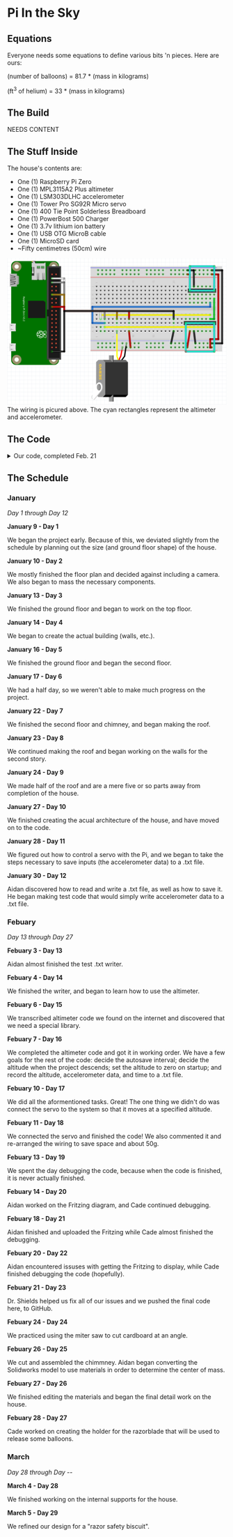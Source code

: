# Pi In the Sky
## Equations
Everyone needs some equations to define various bits 'n pieces. Here are ours:

(number of balloons) = 81.7 * (mass in kilograms)

(ft<sup>3</sup> of helium) = 33 * (mass in kilograms)
## The Build
NEEDS CONTENT
## The Stuff Inside
The house's contents are:
* One (1) Raspberry Pi Zero
* One (1) MPL3115A2 Plus altimeter
* One (1) LSM303DLHC accelerometer
* One (1) Tower Pro SG92R Micro servo
* One (1) 400 Tie Point Solderless Breadboard
* One (1) PowerBost 500 Charger
* One (1) 3.7v lithium ion battery
* One (1) USB OTG MicroB cable
* One (1) MicroSD card
* ~Fifty centimetres (50cm) wire

![text](Fritzing-Pic-2.PNG)
The wiring is picured above. The cyan rectangles represent the altimeter and accelerometer.

## The Code
<details>
<summary>Our code, completed Feb. 21</summary>
<br>

```python
# Aidan & Cade's UP house code

# Variables to define
autosave = 10 #                            "autosave" defines the amount of time between saves of the file
maxh = 1#                                "maxh" defines the height (in metres) at which the servo will activated
txt = '/home/pi/Documents/Engineering_4_Notebook/piinthesky/Pi_in_the_Sky_Final'+ +'.txt' # "txt" defines the name of the document used to record the data

# Libraries to import
import smbus
import time
import Adafruit_LSM303
import RPi.GPIO as GPIO

# Setup for the accelerometer, servo, and text writer
lsm303 = Adafruit_LSM303.LSM303()
GPIO.setmode(GPIO.BOARD)
GPIO.setup(11,GPIO.OUT)
p = GPIO.PWM(11, 50)
p.start(0)
f = open(str(txt),'r+')

# Allows the components to be used with measurements that can be relied upon and sets the "launch" time
time.sleep(5)
t0 = time.time()

# Get I2C bus
bus = smbus.SMBus(1)

# MPL3115A2 address, 0x60(96)
# Select control register, 0x26(38)
#		0xB9(185)	Active mode, OSR = 128, Altimeter mode
bus.write_byte_data(0x60, 0x26, 0xB9)
# MPL3115A2 address, 0x60(96)
# Select data configuration register, 0x13(19)
#		0x07(07)	Data ready event enabled for altitude, pressure, temperature
bus.write_byte_data(0x60, 0x13, 0x07)
# MPL3115A2 address, 0x60(96)
# Select control register, 0x26(38)
#		0xB9(185)	Active mode, OSR = 128, Altimeter mode
bus.write_byte_data(0x60, 0x26, 0xB9)

time.sleep(1)

# MPL3115A2 address, 0x60(96)
# Read data back from 0x00(00), 6 bytes
# status, tHeight MSB1, tHeight MSB, tHeight LSB, temp MSB, temp LSB
data = bus.read_i2c_block_data(0x60, 0x00, 6)

# Convert the data to 20-bits
tHeight = ((data[1] * 65536) + (data[2] * 256) + (data[3] & 0xF0)) / 16
altitude = tHeight / 16.0

# Sets initial altitude and prints it for debugging
a0 = altitude
print('a0: ' + str(a0) + '\n')

bus.write_byte_data(0x60, 0x26, 0x39)
time.sleep(1)
data = bus.read_i2c_block_data(0x60, 0x00, 4)

while True:
# This loop begins with an exact copy of the altimeter reading
    bus.write_byte_data(0x60, 0x26, 0xB9)
    bus.write_byte_data(0x60, 0x13, 0x07)
    bus.write_byte_data(0x60, 0x26, 0xB9)
    time.sleep(1)
    data = bus.read_i2c_block_data(0x60, 0x00, 6)
    tHeight = ((data[1] * 65536) + (data[2] * 256) + (data[3] & 0xF0)) / 16
    temp = ((data[4] * 256) + (data[5] & 0xF0)) / 16
    altitude = tHeight / 16.0
    cTemp = temp / 16.0
    fTemp = cTemp * 1.8 + 32

# Prints altitude record for debugging and sets the "delta-a", as it were, to the variable "a"
    print('altitude: ' + str(altitude))
    a = altitude - a0
    print('delta-a: ' + str(a))

# Immediately checks to see if the house has reached the max altitude
    if a >= maxh:
        p.ChangeDutyCycle(3) # Moves the servo to release balloons
        time.sleep(3)
        p.ChangeDutyCycle(0)
        p.stop()
        GPIO.cleanup() #       Turns the servo off

# MPL3115A2 address, 0x60(96)
# Select control register, 0x26(38)
#		0x39(57)	Active mode, OSR = 128, Barometer mode
    bus.write_byte_data(0x60, 0x26, 0x39)

    time.sleep(1)

# MPL3115A2 address, 0x60(96)
# Read data back from 0x00(00), 4 bytes
# status, pres MSB1, pres MSB, pres LSB
    data = bus.read_i2c_block_data(0x60, 0x00, 4)

# Convert the data to 20-bits
    pres = ((data[1] * 65536) + (data[2] * 256) + (data[3] & 0xF0)) / 16
    pressure = (pres / 4.0) / 1000.0

# Output data to screen for debugging
#    print("Pressure : %.2f kPa" %pressure)
#    print("Altitude : %.2f m" %a)
#    print("Temperature in Celsius  : %.2f C" %cTemp)
#    print("Temperature in Fahrenheit  : %.2f F" %fTemp)

# Sets the time since "launch" and converts it to hh:mm:ss format
    elapsed = -1*(int(t0) - int(time.time()))
    T = time.strftime('%H:%M:%S', time.gmtime(elapsed))

# Reads the 5accelerometer and formats the data to m/s^2
    accel, mag = lsm303.read()
    accel_x, accel_y, accel_z = accel
    mag_x, mag_y, mag_z = mag
    x = int(accel_x) * (9.81/1024)
    y = int(accel_y) * (9.81/1024)
    z = int(accel_z) * (9.81/1024)
    x = round(x, 3)
    y = round(y, 3)
    z = round(z, 3)

# Creates a special string for the accelerometer data
    accel = ('X: ' + str(x) + '; Y: ' + str(y) + '; Z: ' + str(z))

# Writes the time, altitude, and accelerometer string to the document
    f.seek(0,2)
    f.write('T+ ' + str(T) + '\n')
    f.write('     A+ ' + str(a) + 'm\n')
    f.write('     ' + str(accel) + '\n')

# If the elapsed time is a multiple of the autosave interval
    if elapsed != 0:
        if elapsed % int(autosave) == 0:
            f.close() #                               Closes (saves) document
            f = open(str(txt),'r+') # Re-opens document
```
</details>

## The Schedule
### January
_Day 1 through Day 12_

__January 9 - Day 1__

We began the project early. Because of this, we deviated slightly from the schedule by planning out the size (and ground floor shape) of the house.

__January 10 - Day 2__

We mostly finished the floor plan and decided against including a camera. We also began to mass the necessary components.

__January 13 - Day 3__

We finished the ground floor and began to work on the top floor.

__January 14 - Day 4__

We began to create the actual building (walls, etc.).

__January 16 - Day 5__

We finished the ground floor and began the second floor.

__January 17 - Day 6__

We had a half day, so we weren't able to make much progress on the project.

__January 22 - Day 7__

We finished the second floor and chimney, and began making the roof.

__January 23 - Day 8__

We continued making the roof and began working on the walls for the second story.

__January 24 - Day 9__

We made half of the roof and are a mere five or so parts away from completion of the house.

__January 27 - Day 10__

We finished creating the acual architecture of the house, and have moved on to the code.

__January 28 - Day 11__

We figured out how to control a servo with the Pi, and we began to take the steps necessary to save inputs (the accelerometer data) to a .txt file.

__January 30 - Day 12__

Aidan discovered how to read and write a .txt file, as well as how to save it. He began making test code that would simply write accelerometer data to a .txt file.

### Febuary
_Day 13 through Day 27_

__Febuary 3 - Day 13__

Aidan almost finished the test .txt writer.

__Febuary 4 - Day 14__

We finished the writer, and began to learn how to use the altimeter.

__Febuary 6 - Day 15__

We transcribed altimeter code we found on the internet and discovered that we need a special library.

__Febuary 7 - Day 16__

We completed the altimeter code and got it in working order. We have a few goals for the rest of the code: decide the autosave interval; decide the altitude when the project descends; set the altitude to zero on startup; and record the altitude, accelerometer data, and time to a .txt file.

__Febuary 10 - Day 17__

We did all the aformentioned tasks. Great! The one thing we didn't do was connect the servo to the system so that it moves at a specified altitude.

__Febuary 11 - Day 18__

We connected the servo and finished the code! We also commented it and re-arranged the wiring to save space and about 50g.

__Febuary 13 - Day 19__

We spent the day debugging the code, because when the code is finished, it is never actually finished.

__Febuary 14 - Day 20__

Aidan worked on the Fritzing diagram, and Cade continued debugging.

__Febuary 18 - Day 21__

Aidan finished and uploaded the Fritzing while Cade almost finished the debugging.

__Febuary 20 - Day 22__

Aidan encountered issuses with getting the Fritzing to display, while Cade finished debugging the code (hopefully).

__Febuary 21 - Day 23__

Dr. Shields helped us fix all of our issues and we pushed the final code here, to GitHub.

__Febuary 24 - Day 24__

We practiced using the miter saw to cut cardboard at an angle.

__Febuary 26 - Day 25__

We cut and assembled the chimmney. Aidan began converting the Solidworks model to use materials in order to determine the center of mass.

__Febuary 27 - Day 26__

We finished editing the materials and began the final detail work on the house.

__Febuary 28 - Day 27__

Cade worked on creating the holder for the razorblade that will be used to release some balloons.

### March
_Day 28 through Day --_

__March 4 - Day 28__

We finished working on the internal supports for the house.

__March 5 - Day 29__

We refined our design for a "razor safety biscuit".
